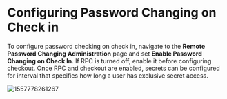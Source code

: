 [title]: # (Configuring Password Changing on Check in)
[tags]: # (XXX)
[priority]: # (40)

# Configuring Password Changing on Check in

To configure password checking on check in, navigate to the **Remote Password Changing Administration** page and set **Enable Password Changing on Check In**. If RPC is turned off, enable it before configuring checkout. Once RPC and checkout are enabled, secrets can be configured for interval that specifies how long a user has exclusive secret access.

![1557778261267](assets/1557778261267.png)
